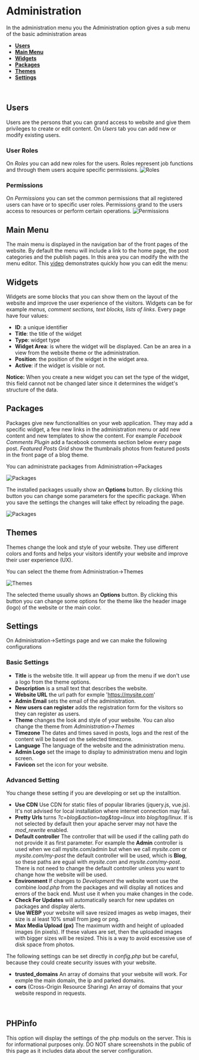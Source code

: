 
# Administration

In the administration menu you the Administration option gives a sub menu of the basic administration areas

- [**Users**](#users)
- [**Main Menu**](#mainmenu)
- [**Widgets**](#widgets)
- [**Packages**](#packages)
- [**Themes**](#themes)
- [**Settings**](#settings)
<br>


## Users

Users are the persons that you can grand access to website and give them privileges to create or edit content. On *Users* tab you can add new or modify existing users.

### User Roles

On *Roles* you can add new roles for the users. Roles represent job functions and through them users acquire specific permissions.
![Roles](assets/user-roles.png)

### Permissions

On *Permissions* you can set the common permissions that all registered users can have or to specific user roles. Permissions grand to the users access to resources or perform certain operations.
![Permissions](assets/user-permissions.png)
<br>

## Main Menu
The main menu is displayed in the navigation bar of the front pages of the website. By default the menu will include a link to the home page, the post categories and the publish pages. In this area you can modify the with the menu editor.
This [video](https://www.youtube.com/watch?v=CFIQ-DWoeMY) demonstrates quickly how you can edit the menu:
<br>

## Widgets

Widgets are some blocks that you can show them on the layout of the website and improve the user experience of the visitors. Widgets can be for example *menus, comment sections, text blocks, lists of links*.
Every page have four values:
- **ID**: a unique identifier
- **Title**: the title of the widget
- **Type**: widget type
- **Widget Area**: is where the widget will be displayed. Can be an area in a view from the website theme or the administration.
- **Position**: the position of the widget in the widget area.
- **Active**: if the widget is visible or not.

**Notice:** When you create a new widget you can set the type of the widget, this field cannot not be changed later since it determines the widget's structure of the data.
<br>

## Packages

Packages give new functionalities on your web application. They may add a specific widget, a few new links in the administration menu or add new content and new templates to show the content.
For example *Facebook Comments Plugin* add a facebook comments section below every page post. *Featured Posts Grid* show the thumbnails photos from featured posts in the front page of a blog theme.

You can administrate packages from Administration->Packages

![Packages](assets/packages.png)

The installed packages usually show an **Options** button. By clicking this button you can change some  parameters for the specific package. When you save the settings the changes will take effect by reloading the page.

![Packages](assets/packages-options.png)
<br>

## Themes

Themes change the look and style of your website. They use different colors and fonts and helps your visitors identify your website and improve their user experience (UX).

You can select the theme from Administration->Themes

![Themes](assets/themes.png)

The selected theme usually shows an **Options** button. By clicking this button you can change some  options for the theme like the header image (logo) of the website or the main color.
<br>

## Settings

On Administration->Settings page and we can make the following configurations

### Basic Settings

- **Title** is the website title. It will appear up from the menu if we don't use a logo from the theme options.
- **Description** is a small text that describes the website.
- **Website URL** the url path for exmple 'https://mysite.com'
- **Admin Email** sets the email of the administration.
- **New users can register** adds the registration form for the visitors so they can register as users.
- **Theme** changes the look and style of your website. You can also change the theme from *Administration->Themes*
- **Timezone** The dates and times saved in posts, logs and the rest of the content will be based on the selected timezone.
- **Language** The language of the website and the administration menu.
- **Admin Logo** set the image to display to administration menu and login screen.
- **Favicon** set the icon for your website.

### Advanced Setting

You change these setting if you are developing or set up the installtion.

- **Use CDN** Use CDN for static files of popular libraries (jquery.js, vue.js). It's not advised for local installation where internet connection may fail.
- **Pretty Urls** turns *?c=blog&action=tag&tag=linux* into *blog/tag/linux*. If is not selected by default then your apache server may not have the *mod_rewrite* enabled.
- **Default controller** The controller that will be used if the calling path do not provide it as first parameter. For example the **Admin** controller is used when we call mysite.com/admin but when we call *mysite.com* or *mysite.com/my-post* the default controller will be used, which is **Blog**, so these paths are egual with *mysite.com* and *mysite.com/my-post*. There is not need to change the default controller unless you want to change how the website will be used.
- **Environment** If changes to *Development* the website wont use the combine *load.php* from the packages and will display all notices and errors of the back end. Must use it when you make changes in the code.
- **Check For Updates** will automatically search for new updates on packages and display alerts.
- **Use WEBP** your website will save resized images as webp images, their size is al least 10% small from jpeg or png.
- **Max Media Upload (px)** The maximum width and height of uploaded images (in pixels). If these values are set, then the uploaded images with bigger sizes will be resized. This is a way to avoid excessive use of disk space from photos.

The following settings can be set directly in *config.php* but be careful, because they could create security issues with your website.

- **trusted_domains** An array of domains that your website will work. For exmple the main domain, the ip and parked domains.
- **cors** (Cross-Origin Resource Sharing) An array of domains that your website respond in requests.
<br>

## PHPinfo

This option will display the settings of the php moduls on the server. This is for informational purposes only. DO NOT share screenshots in the public of this page as it includes data about the server configuration.

